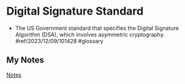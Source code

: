 # Digital Signature Standard
- The US Government standard that specifies the Digital Signature Algorithm (DSA), which involves asymmetric cryptography. #ref/2023/12/09/101428 #glossary 
## My Notes
[Notes](mynotes/digital-signature-standard-notes.md)
